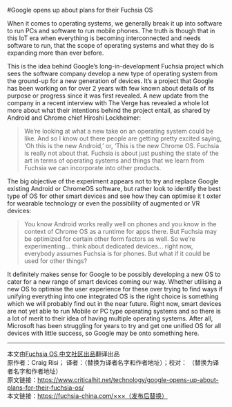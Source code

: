 #Google opens up about plans for their Fuchsia OS

[](https://i0.wp.com/media.criticalhit.net//2019/05/Google_Fuchsia_OS.jpg?w=800&ssl=1)

When it comes to operating systems, we generally break it up into software to run PCs and software to run mobile phones. The truth is though that in this IoT era when everything is becoming interconnected and needs software to run, that the scope of operating systems and what they do is expanding more than ever before.

This is the idea behind Google’s long-in-development Fuchsia project which sees the software company develop a new type of operating system from the ground-up for a new generation of devices. It’s a project that Google has been working on for over 2 years with few known about details of its purpose or progress since it was first revealed. A new update from the company in a recent interview with The Verge has revealed a whole lot more about what their intentions behind the project entail, as shared by Android and Chrome chief Hiroshi Lockheimer:

>We’re looking at what a new take on an operating system could be like. And so I know out there people are getting pretty excited saying, ‘Oh this is the new Android,’ or, ‘This is the new Chrome OS. Fuchsia is really not about that. Fuchsia is about just pushing the state of the art in terms of operating systems and things that we learn from Fuchsia we can incorporate into other products.

The big objective of the experiment appears not to try and replace Google existing Android or ChromeOS software, but rather look to identify the best type of OS for other smart devices and see how they can optimise it t oxter for wearable technology or even the possibility of augmented or VR devices:

>You know Android works really well on phones and you know in the context of Chrome OS as a runtime for apps there. But Fuchsia may be optimized for certain other form factors as well. So we’re experimenting… think about dedicated devices… right now, everybody assumes Fuchsia is for phones. But what if it could be used for other things?

It definitely makes sense for Google to be possibly developing a new OS to cater for a new range of smart devices coming our way. Whether utilising a new OS to optimise the user experience for these over trying to find ways if unifying everything into one integrated OS is the right choice is something which we will probably find out in the near future. Right now, smart devices are not yet able to run Mobile or PC type operating systems and so there is a lot of merit to their idea of having multiple operating systems. After all, Microsoft has been struggling for years to try and get one unified OS for all devices with little success, so Google may be onto something here.

***
本文由[Fuchsia OS 中文社区出品](https://fuchsia-china.com)翻译出品               
原作者：Craig Risi； 译者：（替换为译者名字和作者地址）；校对： （替换为译者名字和作者地址）       
原文链接：https://www.criticalhit.net/technology/google-opens-up-about-plans-for-their-fuchsia-os/      
本文链接：https://fuchsia-china.com/×××（发布后替换）

